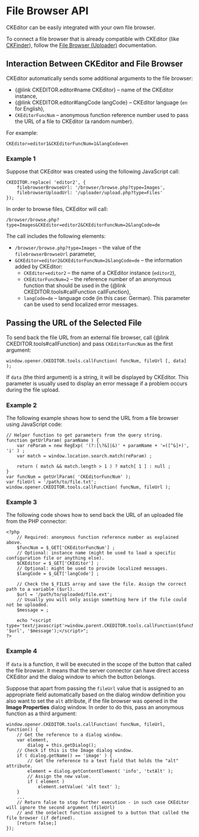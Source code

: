 <!--
Copyright (c) 2003-2015, CKSource - Frederico Knabben. All rights reserved.
For licensing, see LICENSE.md.
-->

# File Browser API

CKEditor can be easily integrated with your own file browser.

To connect a file browser that is already compatible with CKEditor (like
[CKFinder](http://ckfinder.com)), follow the [File Browser (Uploader)](#!/guide/dev_file_browse_upload)
documentation.

Interaction Between CKEditor and File Browser
---------------------------------------------

CKEditor automatically sends some additional arguments to the file
browser:

- {@link CKEDITOR.editor#name CKEditor} – name of the CKEditor instance,
- {@link CKEDITOR.editor#langCode langCode} – CKEditor language (`en` for English),
- `CKEditorFuncNum` – anonymous function reference number used to pass the URL of
a file to CKEditor (a random number).

For example:

	CKEditor=editor1&CKEditorFuncNum=1&langCode=en

### Example 1

Suppose that CKEditor was created using the following JavaScript call:

	CKEDITOR.replace( 'editor2', {
		filebrowserBrowseUrl: '/browser/browse.php?type=Images',
		filebrowserUploadUrl: '/uploader/upload.php?type=Files'
	});

In order to browse files, CKEditor will call:

    /browser/browse.php?type=Images&CKEditor=editor2&CKEditorFuncNum=2&langCode=de

The call includes the following elements:

- `/browser/browse.php?type=Images` – the value of the
	`filebrowserBrowseUrl` parameter,
- `&CKEditor=editor2&CKEditorFuncNum=2&langCode=de` – the information
	added by CKEditor:
	- `CKEditor=editor2` – the name of a CKEditor instance
		(`editor2`),
	- `CKEditorFuncNum=2` – the reference number of an anonymous
		function that should be used in the
		{@link CKEDITOR.tools#callFunction callFunction},
	- `langCode=de` – language code (in this case: German). This
		parameter can be used to send localized error messages.

Passing the URL of the Selected File
------------------------------------

To send back the file URL from an external file browser, call
{@link CKEDITOR.tools#callFunction} and pass `CKEditorFuncNum` as the first
argument:

    window.opener.CKEDITOR.tools.callFunction( funcNum, fileUrl [, data] );

If `data` (the third argument) is a string, it will be displayed by
CKEditor. This parameter is usually used to display an error message if
a problem occurs during the file upload.

### Example 2

The following example shows how to send the URL from a file browser
using JavaScript code:

	// Helper function to get parameters from the query string.
	function getUrlParam( paramName ) {
		var reParam = new RegExp( '(?:[\?&]|&)' + paramName + '=([^&]+)', 'i' ) ;
		var match = window.location.search.match(reParam) ;

		return ( match && match.length > 1 ) ? match[ 1 ] : null ;
	}
	var funcNum = getUrlParam( 'CKEditorFuncNum' );
	var fileUrl = '/path/to/file.txt';
	window.opener.CKEDITOR.tools.callFunction( funcNum, fileUrl );

### Example 3

The following code shows how to send back the URL of an uploaded file
from the PHP connector:

	<?php
		// Required: anonymous function reference number as explained above.
		$funcNum = $_GET['CKEditorFuncNum'] ;
		// Optional: instance name (might be used to load a specific configuration file or anything else).
		$CKEditor = $_GET['CKEditor'] ;
		// Optional: might be used to provide localized messages.
		$langCode = $_GET['langCode'] ;

		// Check the $_FILES array and save the file. Assign the correct path to a variable ($url).
		$url = '/path/to/uploaded/file.ext';
		// Usually you will only assign something here if the file could not be uploaded.
		$message = ;

		echo "<script type='text/javascript'>window.parent.CKEDITOR.tools.callFunction($funcNum, '$url', '$message');</script>";
	?>

### Example 4

If `data` is a function, it will be executed in the scope of the button
that called the file browser. It means that the server connector can
have direct access CKEditor and the dialog window to which the button
belongs.

Suppose that apart from passing the `fileUrl` value that is assigned to
an appropriate field automatically based on the dialog window definition
you also want to set the `alt` attribute, if the file browser was opened
in the **Image Properties** dialog window. In order to do this, pass an
anonymous function as a third argument:

	window.opener.CKEDITOR.tools.callFunction( funcNum, fileUrl, function() {
		// Get the reference to a dialog window.
		var element,
			dialog = this.getDialog();
		// Check if this is the Image dialog window.
		if ( dialog.getName() == 'image' ) {
			// Get the reference to a text field that holds the "alt" attribute.
			element = dialog.getContentElement( 'info', 'txtAlt' );
			// Assign the new value.
			if ( element )
				element.setValue( 'alt text' );
		}
		...
		// Return false to stop further execution - in such case CKEditor will ignore the second argument (fileUrl)
		// and the onSelect function assigned to a button that called the file browser (if defined).
		[return false;]
	});

